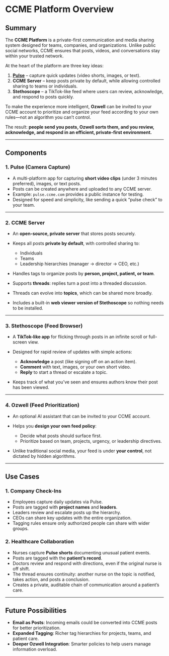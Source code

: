 # CCME Platform Overview

## Summary

The **CCME Platform** is a private-first communication and media sharing system designed for teams, companies, and organizations. Unlike public social networks, CCME ensures that posts, videos, and conversations stay within your trusted network.

At the heart of the platform are three key ideas:

1. **[Pulse](https://github.com/mieweb/pulse)** – capture quick updates (video shorts, images, or text).
2. **CCME Server** – keep posts private by default, while allowing controlled sharing to teams or individuals.
3. **Stethoscope** – a TikTok-like feed where users can review, acknowledge, and respond to posts quickly.

To make the experience more intelligent, **Ozwell** can be invited to your CCME account to prioritize and organize your feed according to your own rules—not an algorithm you can’t control.

The result: **people send you posts, Ozwell sorts them, and you review, acknowledge, and respond in an efficient, private-first environment.**

---

## Components

### 1. **Pulse (Camera Capture)**

* A multi-platform app for capturing **short video clips** (under 3 minutes preferred), images, or text posts.
* Posts can be created anywhere and uploaded to any CCME server.
* Example: `pulse.ccme.com` provides a public instance for testing.
* Designed for speed and simplicity, like sending a quick “pulse check” to your team.

---

### 2. **CCME Server**

* An **open-source, private server** that stores posts securely.
* Keeps all posts **private by default**, with controlled sharing to:

  * Individuals
  * Teams
  * Leadership hierarchies (manager → director → CEO, etc.)
* Handles tags to organize posts by **person, project, patient, or team**.
* Supports **threads**: replies turn a post into a threaded discussion.
* Threads can evolve into **topics**, which can be shared more broadly.
* Includes a built-in **web viewer version of Stethoscope** so nothing needs to be installed.

---

### 3. **Stethoscope (Feed Browser)**

* A **TikTok-like app** for flicking through posts in an infinite scroll or full-screen view.
* Designed for rapid review of updates with simple actions:

  * **Acknowledge** a post (like signing off on an action item).
  * **Comment** with text, images, or your own short video.
  * **Reply** to start a thread or escalate a topic.
* Keeps track of what you’ve seen and ensures authors know their post has been viewed.

---

### 4. **Ozwell (Feed Prioritization)**

* An optional AI assistant that can be invited to your CCME account.
* Helps you **design your own feed policy**:

  * Decide what posts should surface first.
  * Prioritize based on team, projects, urgency, or leadership directives.
* Unlike traditional social media, your feed is under **your control**, not dictated by hidden algorithms.

---

## Use Cases

### 1. **Company Check-Ins**

* Employees capture daily updates via Pulse.
* Posts are tagged with **project names** and **leaders**.
* Leaders review and escalate posts up the hierarchy.
* CEOs can share key updates with the entire organization.
* Tagging rules ensure only authorized people can share with wider groups.

### 2. **Healthcare Collaboration**

* Nurses capture **Pulse shorts** documenting unusual patient events.
* Posts are tagged with the **patient’s record**.
* Doctors review and respond with directions, even if the original nurse is off shift.
* The thread ensures continuity: another nurse on the topic is notified, takes action, and posts a conclusion.
* Creates a private, auditable chain of communication around a patient’s care.

---

## Future Possibilities

* **Email as Posts**: Incoming emails could be converted into CCME posts for better prioritization.
* **Expanded Tagging**: Richer tag hierarchies for projects, teams, and patient care.
* **Deeper Ozwell Integration**: Smarter policies to help users manage information overload.

